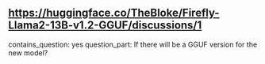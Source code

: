 ## https://huggingface.co/TheBloke/Firefly-Llama2-13B-v1.2-GGUF/discussions/1

contains_question: yes
question_part: If there will be a GGUF version for the new model?
